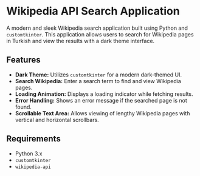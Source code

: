 # Wikipedia API Search Application

A modern and sleek Wikipedia search application built using Python and `customtkinter`. This application allows users to search for Wikipedia pages in Turkish and view the results with a dark theme interface.

## Features

- **Dark Theme:** Utilizes `customtkinter` for a modern dark-themed UI.
- **Search Wikipedia:** Enter a search term to find and view Wikipedia pages.
- **Loading Animation:** Displays a loading indicator while fetching results.
- **Error Handling:** Shows an error message if the searched page is not found.
- **Scrollable Text Area:** Allows viewing of lengthy Wikipedia pages with vertical and horizontal scrollbars.

## Requirements

- Python 3.x
- `customtkinter`
- `wikipedia-api`
